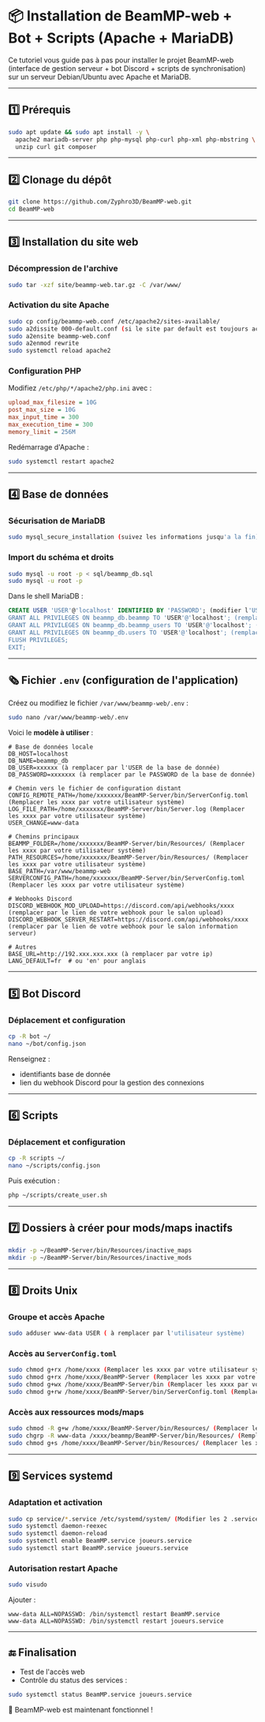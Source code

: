 # 📦 Installation de BeamMP-web + Bot + Scripts (Apache + MariaDB)

Ce tutoriel vous guide pas à pas pour installer le projet BeamMP-web (interface de gestion serveur + bot Discord + scripts de synchronisation) sur un serveur Debian/Ubuntu avec Apache et MariaDB.

---

## 1️⃣ Prérequis

```bash
sudo apt update && sudo apt install -y \
  apache2 mariadb-server php php-mysql php-curl php-xml php-mbstring \
  unzip curl git composer
```

---

## 2️⃣ Clonage du dépôt

```bash
git clone https://github.com/Zyphro3D/BeamMP-web.git
cd BeamMP-web
```

---

## 3️⃣ Installation du site web

### Décompression de l'archive

```bash
sudo tar -xzf site/beammp-web.tar.gz -C /var/www/
```

### Activation du site Apache

```bash
sudo cp config/beammp-web.conf /etc/apache2/sites-available/
sudo a2dissite 000-default.conf (si le site par default est toujours actif)
sudo a2ensite beammp-web.conf
sudo a2enmod rewrite
sudo systemctl reload apache2
```

### Configuration PHP

Modifiez `/etc/php/*/apache2/php.ini` avec :

```ini
upload_max_filesize = 10G
post_max_size = 10G
max_input_time = 300
max_execution_time = 300
memory_limit = 256M
```

Redémarrage d'Apache :

```bash
sudo systemctl restart apache2
```

---

## 4️⃣ Base de données

### Sécurisation de MariaDB

```bash
sudo mysql_secure_installation (suivez les informations jusqu'a la fin)
```

### Import du schéma et droits

```bash
sudo mysql -u root -p < sql/beammp_db.sql
sudo mysql -u root -p
```

Dans le shell MariaDB :

```sql
CREATE USER 'USER'@'localhost' IDENTIFIED BY 'PASSWORD'; (modifier l'USER et le PASSWORD, gardez le ça va servir)
GRANT ALL PRIVILEGES ON beammp_db.beammp TO 'USER'@'localhost'; (remplacer USER par celui créé au dessus)
GRANT ALL PRIVILEGES ON beammp_db.beammp_users TO 'USER'@'localhost'; (remplacer USER par celui créé au dessus)
GRANT ALL PRIVILEGES ON beammp_db.users TO 'USER'@'localhost'; (remplacer USER par celui créé au dessus)
FLUSH PRIVILEGES;
EXIT;
```

---

## 🗞️ Fichier `.env` (configuration de l'application)

Créez ou modifiez le fichier `/var/www/beammp-web/.env` :

```bash
sudo nano /var/www/beammp-web/.env
```

Voici le **modèle à utiliser** :

```dotenv
# Base de données locale
DB_HOST=localhost
DB_NAME=beammp_db
DB_USER=xxxxxx (à remplacer par l'USER de la base de donnée)
DB_PASSWORD=xxxxxxx (à remplacer par le PASSWORD de la base de donnée)

# Chemin vers le fichier de configuration distant
CONFIG_REMOTE_PATH=/home/xxxxxxx/BeamMP-Server/bin/ServerConfig.toml (Remplacer les xxxx par votre utilisateur système)
LOG_FILE_PATH=/home/xxxxxxx/BeamMP-Server/bin/Server.log (Remplacer les xxxx par votre utilisateur système)
USER_CHANGE=www-data

# Chemins principaux
BEAMMP_FOLDER=/home/xxxxxxx/BeamMP-Server/bin/Resources/ (Remplacer les xxxx par votre utilisateur système)
PATH_RESOURCES=/home/xxxxxxx/BeamMP-Server/bin/Resources/ (Remplacer les xxxx par votre utilisateur système)
BASE_PATH=/var/www/beammp-web
SERVERCONFIG_PATH=/home/xxxxxxx/BeamMP-Server/bin/ServerConfig.toml (Remplacer les xxxx par votre utilisateur système)

# Webhooks Discord
DISCORD_WEBHOOK_MOD_UPLOAD=https://discord.com/api/webhooks/xxxx (remplacer par le lien de votre webhook pour le salon upload)
DISCORD_WEBHOOK_SERVER_RESTART=https://discord.com/api/webhooks/xxxx (remplacer par le lien de votre webhook pour le salon information serveur)

# Autres
BASE_URL=http://192.xxx.xxx.xxx (à remplacer par votre ip)
LANG_DEFAULT=fr  # ou 'en' pour anglais
```

---

## 5️⃣ Bot Discord

### Déplacement et configuration

```bash
cp -R bot ~/ 
nano ~/bot/config.json
```

Renseignez :

* identifiants base de donnée
* lien du webhook Discord pour la gestion des connexions

---

## 6️⃣ Scripts

### Déplacement et configuration

```bash
cp -R scripts ~/ 
nano ~/scripts/config.json
```

Puis exécution :

```bash
php ~/scripts/create_user.sh
```

---

## 7️⃣ Dossiers à créer pour mods/maps inactifs

```bash
mkdir -p ~/BeamMP-Server/bin/Resources/inactive_maps
mkdir -p ~/BeamMP-Server/bin/Resources/inactive_mods
```

---

## 8️⃣ Droits Unix

### Groupe et accès Apache

```bash
sudo adduser www-data USER ( à remplacer par l'utilisateur système)
```

### Accès au `ServerConfig.toml`

```bash
sudo chmod g+rx /home/xxxx (Remplacer les xxxx par votre utilisateur système)
sudo chmod g+rx /home/xxxx/BeamMP-Server (Remplacer les xxxx par votre utilisateur système)
sudo chmod g+wx /home/xxxx/BeamMP-Server/bin (Remplacer les xxxx par votre utilisateur système)
sudo chmod g+rw /home/xxxx/BeamMP-Server/bin/ServerConfig.toml (Remplacer les xxxx par votre utilisateur système)
```

### Accès aux ressources mods/maps

```bash
sudo chmod -R g+w /home/xxxx/BeamMP-Server/bin/Resources/ (Remplacer les xxxx par votre utilisateur système)
sudo chgrp -R www-data /xxxx/beammp/BeamMP-Server/bin/Resources/ (Remplacer les xxxx par votre utilisateur système)
sudo chmod g+s /home/xxxx/BeamMP-Server/bin/Resources/ (Remplacer les xxxx par votre utilisateur système)
```

---

## 9️⃣ Services systemd

### Adaptation et activation

```bash
sudo cp service/*.service /etc/systemd/system/ (Modifier les 2 .services en fonction de votre utilisateur système)
sudo systemctl daemon-reexec
sudo systemctl daemon-reload
sudo systemctl enable BeamMP.service joueurs.service
sudo systemctl start BeamMP.service joueurs.service
```

### Autorisation restart Apache

```bash
sudo visudo
```

Ajouter :

```
www-data ALL=NOPASSWD: /bin/systemctl restart BeamMP.service
www-data ALL=NOPASSWD: /bin/systemctl restart joueurs.service
```

---

## 🔚 Finalisation

* Test de l'accès web
* Contrôle du status des services :

```bash
sudo systemctl status BeamMP.service joueurs.service
```

🎉 BeamMP-web est maintenant fonctionnel !
